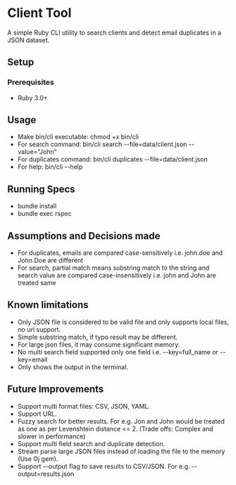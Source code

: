 # Client Tool

A simple Ruby CLI utility to search clients and detect email duplicates in a JSON dataset.

## Setup

### Prerequisites

- Ruby 3.0+

## Usage

- Make bin/cli executable: chmod +x bin/cli
- For search command: bin/cli search --file=data/client.json --value="John"
- For duplicates command: bin/cli duplicates --file=data/client.json
- For help: bin/cli --help

## Running Specs

- bundle install
- bundle exec rspec

## Assumptions and Decisions made

- For duplicates, emails are compared case-sensitively i.e. john.doe and John.Doe are different
- For search, partial match means substring match to the string and search value are compared case-insensitively i.e. john and John are treated same

## Known limitations

- Only JSON file is considered to be valid file and only supports local files, no url support.
- Simple substring match, if typo result may be different.
- For large json files, it may consume significant memory.
- No multi search field supported only one field i.e. --key=full_name or --key=email
- Only shows the output in the terminal.

## Future Improvements

- Support multi format files: CSV, JSON, YAML.
- Support URL.
- Fuzzy search for better results. For e.g. Jon and John would be treated as one as per Levenshtein distance <= 2. (Trade offs: Complex and slower in performance)
- Support multi field search and duplicate detection.
- Stream parse large JSON files instead of loading the file to the memory (Use Oj gem).
- Support --output flag to save results to CSV/JSON. For e.g. --output=results.json
